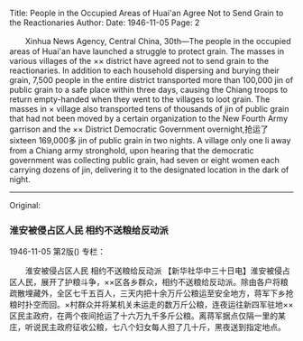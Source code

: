 Title: People in the Occupied Areas of Huai'an Agree Not to Send Grain to the Reactionaries
Author:
Date: 1946-11-05
Page: 2

　　Xinhua News Agency, Central China, 30th—The people in the occupied areas of Huai'an have launched a struggle to protect grain. The masses in various villages of the ×× district have agreed not to send grain to the reactionaries. In addition to each household dispersing and burying their grain, 7,500 people in the entire district transported more than 100,000 jin of public grain to a safe place within three days, causing the Chiang troops to return empty-handed when they went to the villages to loot grain. The masses in × village also transported tens of thousands of jin of public grain that had not been moved by a certain organization to the New Fourth Army garrison and the ×× District Democratic Government overnight,抢运了 sixteen 169,000多 jin of public grain in two nights. A village only one li away from a Chiang army stronghold, upon hearing that the democratic government was collecting public grain, had seven or eight women each carrying dozens of jin, delivering it to the designated location in the dark of night.



<hr /> 

Original: 


### 淮安被侵占区人民  相约不送粮给反动派

1946-11-05
第2版()
专栏：

　　淮安被侵占区人民
    相约不送粮给反动派
    【新华社华中三十日电】淮安被侵占区人民，展开了护粮斗争，××区各乡群众，相约不送粮给反动派。除由各户将粮疏散埋藏外，全区七千五百人，三天内把十余万斤公粮运至安全地方，蒋军下乡抢粮时扑空而回。×村群众并将某机关未运走的数万斤公粮，连夜运往新四军驻地××区民主政府，在两个夜间抢运了十六万九千多斤公粮。离蒋军据点仅隔一里的某庄，听说民主政府征收公粮，七八个妇女每人担了几十斤，黑夜送到指定地点。
